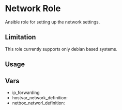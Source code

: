 # Network Role

Ansible role for setting up the network settings.
## Limitation

This role currently supports only debian based systems.

## Usage

## Vars
* ip_forwarding <bool>
* hostvar_network_definition: <bool>
* netbox_networl_definition: <bool>
